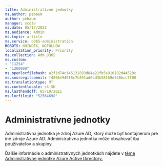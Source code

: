 ```yaml
---
title: Administratívne jednotky
ms.author: pebaum
author: pebaum
manager: scotv
ms.date: 05/17/2021
ms.audience: Admin
ms.topic: article
ms.service: o365-administration
ROBOTS: NOINDEX, NOFOLLOW
localization_priority: Priority
ms.collection: Adm_O365
ms.custom:
- "11254"
- "1200008"
ms.openlocfilehash: a2f1d74c146131893d84e21fb5e810182d44529c
ms.sourcegitcommit: f4866e94918c7b591ad0cd3b58169d340bcc7f00
ms.translationtype: MT
ms.contentlocale: sk-SK
ms.lasthandoff: 05/19/2021
ms.locfileid: "52564698"
---
```

# <a name="administrative-units"></a>Administratívne jednotky

Administratívna jednotka je zdroj Azure AD, ktorý môže byť kontajnerom pre iné zdroje Azure AD. Administratívna jednotka môže obsahovať iba používateľov a skupiny.

Ďalšie informácie o administratívnych jednotkách nájdete v [téme Administratívne jednotky Azure Active Directory.](/azure/active-directory/roles/administrative-units)